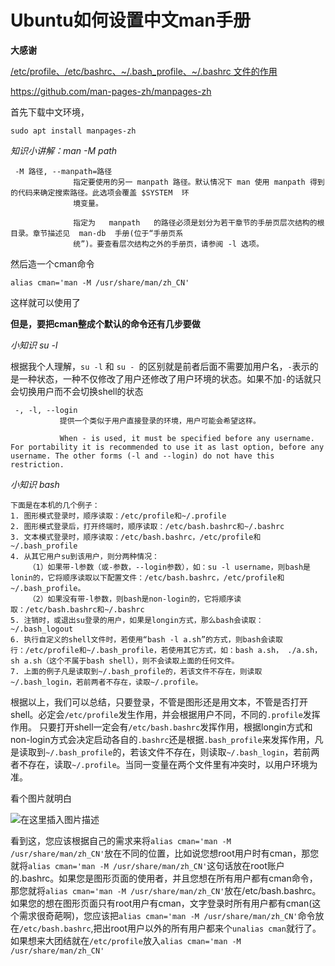 # Ubuntu如何设置中文man手册

**大感谢**

[/etc/profile、/etc/bashrc、~/.bash_profile、~/.bashrc 文件的作用](https://www.cnblogs.com/cwp-bg/p/8257843.html)

<https://github.com/man-pages-zh/manpages-zh>

首先下载中文环境，

`sudo apt install manpages-zh`

*知识小讲解：man -M path*

```
 -M 路径, --manpath=路径
              指定要使用的另一 manpath 路径。默认情况下 man 使用 manpath 得到的代码来确定搜索路径。此选项会覆盖 $SYSTEM  环
              境变量。

              指定为   manpath   的路径必须是划分为若干章节的手册页层次结构的根目录。章节描述见  man-db  手册(位于“手册页系
              统”)。要查看层次结构之外的手册页，请参阅 -l 选项。
```

然后造一个cman命令  

`alias cman='man -M /usr/share/man/zh_CN'`

这样就可以使用了

**但是，要把cman整成个默认的命令还有几步要做**

*小知识  su -l*

根据我个人理解，`su -l` 和 `su - `的区别就是前者后面不需要加用户名，`-`表示的是一种状态，一种不仅修改了用户还修改了用户环境的状态。如果不加`-`的话就只会切换用户而不会切换shell的状态

```
 -, -l, --login
           提供一个类似于用户直接登录的环境，用户可能会希望这样。

           When - is used, it must be specified before any username. For portability it is recommended to use it as last option, before any username. The other forms (-l and --login) do not have this restriction.

```

*小知识  bash* 

```
下面是在本机的几个例子： 
1. 图形模式登录时，顺序读取：/etc/profile和~/.profile 
2. 图形模式登录后，打开终端时，顺序读取：/etc/bash.bashrc和~/.bashrc 
3. 文本模式登录时，顺序读取：/etc/bash.bashrc，/etc/profile和~/.bash_profile 
4. 从其它用户su到该用户，则分两种情况： 
    （1）如果带-l参数（或-参数，--login参数），如：su -l username，则bash是lonin的，它将顺序读取以下配置文件：/etc/bash.bashrc，/etc/profile和~/.bash_profile。 
    （2）如果没有带-l参数，则bash是non-login的，它将顺序读取：/etc/bash.bashrc和~/.bashrc 
5. 注销时，或退出su登录的用户，如果是longin方式，那么bash会读取：~/.bash_logout 
6. 执行自定义的shell文件时，若使用“bash -l a.sh”的方式，则bash会读取行：/etc/profile和~/.bash_profile，若使用其它方式，如：bash a.sh， ./a.sh，sh a.sh（这个不属于bash shell），则不会读取上面的任何文件。 
7. 上面的例子凡是读取到~/.bash_profile的，若该文件不存在，则读取~/.bash_login，若前两者不存在，读取~/.profile。
```

根据以上，我们可以总结，只要登录，不管是图形还是用文本，不管是否打开shell。必定会`/etc/profile`发生作用，并会根据用户不同，不同的`.profile`发挥作用。    只要打开shell一定会有`/etc/bash.bashrc`发挥作用，根据longin方式和non-login方式会决定启动各自的`.bashrc`还是根据`.bash_profile`来发挥作用，凡是读取到`~/.bash_profile`的，若该文件不存在，则读取`~/.bash_login`，若前两者不存在，读取`~/.profile`。当同一变量在两个文件里有冲突时，以用户环境为准。

看个图片就明白

![在这里插入图片描述](https://img-blog.csdnimg.cn/20200410094155649.png?x-oss-process=image/watermark,type_ZmFuZ3poZW5naGVpdGk,shadow_10,text_aHR0cHM6Ly9ibG9nLmNzZG4ubmV0L3N1eXVlcw==,size_16,color_FFFFFF,t_70)

看到这，您应该根据自己的需求来将`alias cman='man -M /usr/share/man/zh_CN'`放在不同的位置，比如说您想root用户时有cman，那您就将`alias cman='man -M /usr/share/man/zh_CN'`这句话放在root账户的.bashrc。如果您是图形页面的使用者，并且您想在所有用户都有cman命令，那您就将`alias cman='man -M /usr/share/man/zh_CN'`放在/etc/bash.bashrc。如果您的想在图形页面只有root用户有cman，文字登录时所有用户都有cman(这个需求很奇葩啊)，您应该把`alias cman='man -M /usr/share/man/zh_CN'`命令放在`/etc/bash.bashrc`,把出root用户以外的所有用户都来个`unalias cman`就行了。如果想来大团结就在`/etc/profile`放入`alias cman='man -M /usr/share/man/zh_CN'`